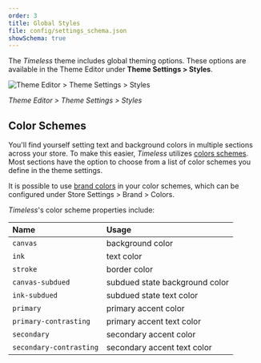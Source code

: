 ```yaml
---
order: 3
title: Global Styles
file: config/settings_schema.json
showSchema: true
---
```


The _Timeless_ theme includes global theming options. These options are available in the Theme Editor under **Theme Settings > Styles**.

![Theme Editor > Theme Settings > Styles](/assets/global-styles.webp)

_Theme Editor > Theme Settings > Styles_

## Color Schemes

You'll find yourself setting text and background colors in multiple sections across your store. To make this easier, _Timeless_ utilizes [colors schemes](https://help.shopify.com/en/manual/online-store/themes/theme-structure/color-scheme). Most sections have the option to choose from a list of color schemes you define in the theme settings.

It is possible to use [brand colors]() in your color schemes, which can be configured under Store Settings > Brand > Colors.

_Timeless_'s color scheme properties include:

| Name | Usage |
| :-- | :-- |
| `canvas` | background color |
| `ink` | text color |
| `stroke` | border color |
| `canvas-subdued` | subdued state background color |
| `ink-subdued` | subdued state text color |
| `primary` | primary accent color |
| `primary-contrasting` | primary accent text color |
| `secondary` | secondary accent color |
| `secondary-contrasting` | secondary accent text color |
